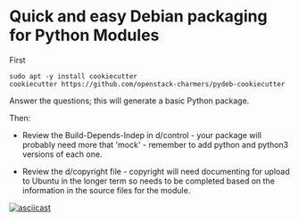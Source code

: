 # Quick and easy Debian packaging for Python Modules

First

```
sudo apt -y install cookiecutter
cookiecutter https://github.com/openstack-charmers/pydeb-cookiecutter
```

Answer the questions; this will generate a basic Python package.

Then:

 - Review the Build-Depends-Indep in d/control - your package will
   probably need more that 'mock' - remember to add python and python3
   versions of each one.

 - Review the d/copyright file - copyright will need documenting for
   upload to Ubuntu in the longer term so needs to be completed based
   on the information in the source files for the module.

[![asciicast](https://asciinema.org/a/NdaokXoy2C9WsPsXiIia9qcgP.svg)](https://asciinema.org/a/NdaokXoy2C9WsPsXiIia9qcgP)
